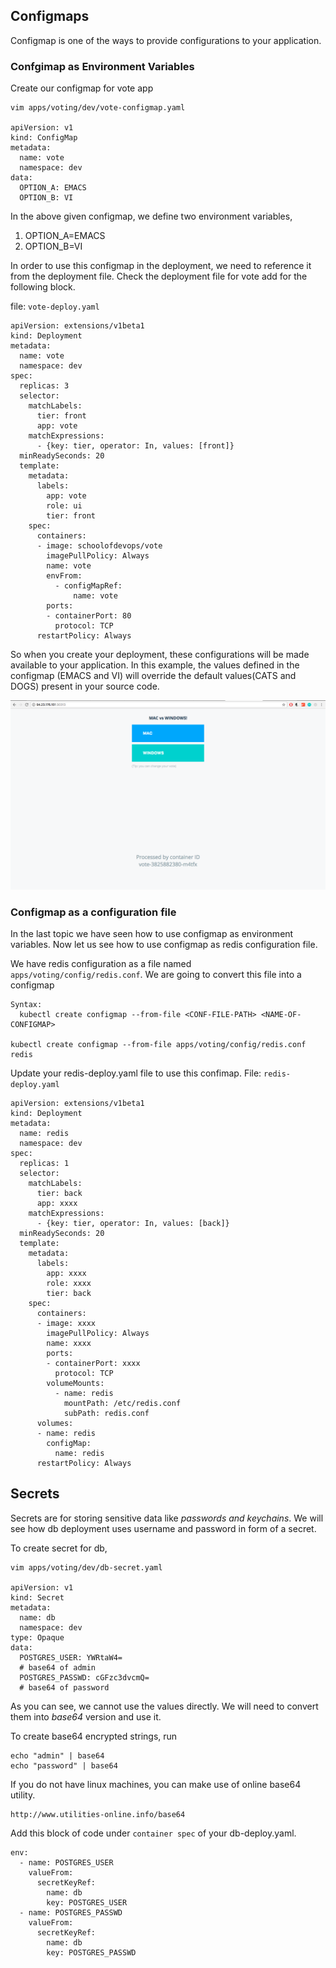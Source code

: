 ## Configmaps
Configmap is one of the ways to provide configurations to your application.

### Confgimap as Environment Variables
Create our configmap for vote app

```
vim apps/voting/dev/vote-configmap.yaml

apiVersion: v1
kind: ConfigMap
metadata:
  name: vote
  namespace: dev
data:
  OPTION_A: EMACS
  OPTION_B: VI
```

In the above given configmap, we define two environment variables,
  1. OPTION_A=EMACS
  2. OPTION_B=VI

In order to use this configmap in the deployment, we need to reference it from the deployment file.
Check the deployment file for vote add for the following block.

file: `vote-deploy.yaml`

```
apiVersion: extensions/v1beta1
kind: Deployment
metadata:
  name: vote
  namespace: dev
spec:
  replicas: 3
  selector:
    matchLabels:
      tier: front
      app: vote
    matchExpressions:
      - {key: tier, operator: In, values: [front]}
  minReadySeconds: 20
  template:
    metadata:
      labels:
        app: vote
        role: ui
        tier: front
    spec:
      containers:
      - image: schoolofdevops/vote
        imagePullPolicy: Always
        name: vote
        envFrom:
          - configMapRef:
              name: vote
        ports:
        - containerPort: 80
          protocol: TCP
      restartPolicy: Always
```

So when you create your deployment, these configurations will be made available to your application. In this example, the values defined in the configmap (EMACS and VI) will override the default values(CATS and DOGS) present in your source code.

![configmap](images/Configmap.png "ConfigMap")

### Configmap as a configuration file

In the last topic we have seen how to use configmap as environment variables. Now let us see how to use configmap as redis configuration file.

We have redis configuration as a file named `apps/voting/config/redis.conf`. We are going to convert this file into a configmap

```
Syntax:
  kubectl create configmap --from-file <CONF-FILE-PATH> <NAME-OF-CONFIGMAP>

kubectl create configmap --from-file apps/voting/config/redis.conf redis
```


Update your redis-deploy.yaml file to use this confimap.
File: `redis-deploy.yaml`

```
apiVersion: extensions/v1beta1
kind: Deployment
metadata:
  name: redis
  namespace: dev
spec:
  replicas: 1
  selector:
    matchLabels:
      tier: back
      app: xxxx
    matchExpressions:
      - {key: tier, operator: In, values: [back]}
  minReadySeconds: 20
  template:
    metadata:
      labels:
        app: xxxx
        role: xxxx
        tier: back
    spec:
      containers:
      - image: xxxx
        imagePullPolicy: Always
        name: xxxx
        ports:
        - containerPort: xxxx
          protocol: TCP
        volumeMounts:
          - name: redis
            mountPath: /etc/redis.conf
            subPath: redis.conf
      volumes:
      - name: redis
        configMap:
          name: redis
      restartPolicy: Always
```

## Secrets

Secrets are for storing sensitive data like *passwords and keychains*. We will see how db deployment uses username and password in form of a secret.

To create secret for db,

```
vim apps/voting/dev/db-secret.yaml

apiVersion: v1
kind: Secret
metadata:
  name: db
  namespace: dev
type: Opaque
data:
  POSTGRES_USER: YWRtaW4=
  # base64 of admin
  POSTGRES_PASSWD: cGFzc3dvcmQ=
  # base64 of password
```

As you can see, we cannot use the values directly. We will need to convert them into *base64* version and use it.

To create base64 encrypted strings, run

```
echo "admin" | base64
echo "password" | base64
```

If you do not have linux machines, you can make use of online base64 utility.

```
http://www.utilities-online.info/base64
```

Add this block of code under `container spec` of your db-deploy.yaml.

```
env:
  - name: POSTGRES_USER
    valueFrom:
      secretKeyRef:
        name: db
        key: POSTGRES_USER
  - name: POSTGRES_PASSWD
    valueFrom:
      secretKeyRef:
        name: db
        key: POSTGRES_PASSWD
```
